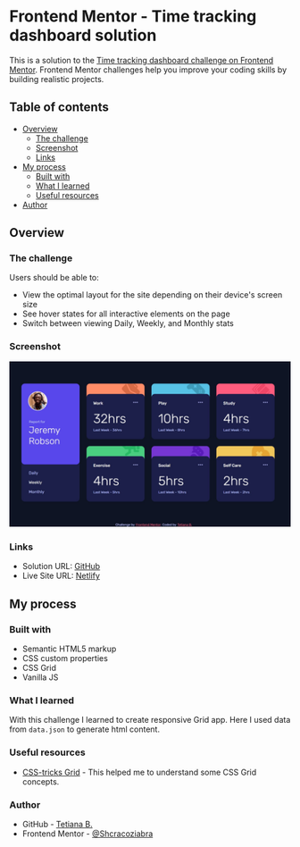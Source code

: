 # Frontend Mentor - Time tracking dashboard solution

This is a solution to the [Time tracking dashboard challenge on Frontend Mentor](https://www.frontendmentor.io/challenges/time-tracking-dashboard-UIQ7167Jw). Frontend Mentor challenges help you improve your coding skills by building realistic projects. 

## Table of contents

- [Overview](#overview)
  - [The challenge](#the-challenge)
  - [Screenshot](#screenshot)
  - [Links](#links)
- [My process](#my-process)
  - [Built with](#built-with)
  - [What I learned](#what-i-learned)
  - [Useful resources](#useful-resources)
- [Author](#author)

## Overview

### The challenge

Users should be able to:

- View the optimal layout for the site depending on their device's screen size
- See hover states for all interactive elements on the page
- Switch between viewing Daily, Weekly, and Monthly stats

### Screenshot

![](./screenshot.jpg)

### Links

- Solution URL: [GitHub](https://github.com/Shcracoziabra/time-tracking-dashboard)
- Live Site URL: [Netlify](https://shcraco-time-tracking.netlify.app)

## My process

### Built with

- Semantic HTML5 markup
- CSS custom properties
- CSS Grid
- Vanilla JS

### What I learned

With this challenge I learned to create responsive Grid app.
Here I used data from `data.json` to generate html content.

### Useful resources

- [CSS-tricks Grid](https://css-tricks.com/snippets/css/complete-guide-grid/) - This helped me to understand some CSS Grid concepts.

### Author
- GitHub - [Tetiana B.](https://github.com/Shcracoziabra)
- Frontend Mentor - [@Shcracoziabra](https://www.frontendmentor.io/profile/Shcracoziabra)
